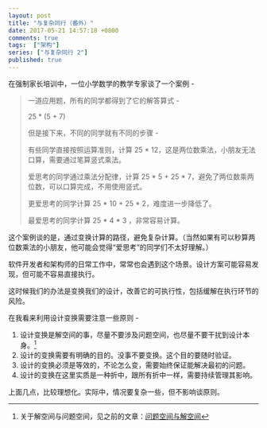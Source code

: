 ```yaml
---
layout: post
title: "与复杂同行（番外）"
date: 2017-05-21 14:57:18 +0800
comments: true
tags:  ["架构"]
series: ["与复杂同行 2"]
published: true
---
```


在强制家长培训中，一位小学数学的教学专家谈了一个案例 -

<!--more-->

> 一道应用题，所有的同学都得到了它的解答算式 -
>
> 25 * (5 + 7)
>
> 但是接下来，不同的同学就有不同的步骤 -
>
> 有些同学直接按照运算准则，计算 25 * 12，这是两位数乘法，小朋友无法口算，需要通过笔算竖式乘法。
>
> 爱思考的同学通过乘法分配律，计算 25 * 5 + 25 * 7，避免了两位数乘两位数，可以口算完成，不用使用竖式。
>
> 更爱思考的同学计算 25 * 10 + 25 * 2，难度进一步降低了。
>
> 最爱思考的同学计算 25 * 4 * 3 ，非常容易计算。

这个案例谈的是，通过变换计算的路径，避免复杂计算。（当然如果有可以秒算两位数乘法的小朋友，他可能会觉得“爱思考”的同学们不太好理解。）

软件开发者和架构师的日常工作中，常常也会遇到这个场景。设计方案可能容易发现，但可能不容易直接执行。

这时候我们的办法是变换我们的设计，改善它的可执行性，包括缓解在执行环节的风险。

在我看来利用设计变换需要注意一些原则 -

1. 设计变换是解空间的事，尽量不要涉及问题空间，也尽量不要干扰到设计本身。[^1]
2. 设计的变换需要有明确的目的。没事不要变换。这个目的要随时验证。
3. 设计的变换必须是等效的，不论怎么变，需要始终保证能解决最初的问题。
4. 设计的变换在这里实质是一种折中，跟所有折中一样，需要持续管理其影响。

上面几点，比较理想化。实际中，情况要复杂一些，但不影响谈原则。



[^1]: 关于解空间与问题空间，见之前的文章：[问题空间与解空间](/2016/08/14/question2/)
